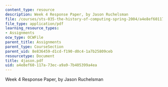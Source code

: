 ```yaml
---
content_type: resource
description: Week 4 Response Paper, by Jason Ruchelsman
file: /courses/sts-035-the-history-of-computing-spring-2004/a4e8ef60117a73eca9a97b405399a4ea_4jason.pdf
file_type: application/pdf
learning_resource_types:
- Assignments
ocw_type: OCWFile
parent_title: Assignments
parent_type: CourseSection
parent_uid: 8e836459-d1cd-f190-d0c4-1a7b25809ceb
resourcetype: Document
title: 4jason.pdf
uid: a4e8ef60-117a-73ec-a9a9-7b405399a4ea
---
```

Week 4 Response Paper, by Jason Ruchelsman

